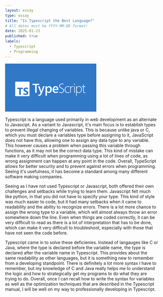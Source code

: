 ```yaml
---
layout: essay
type: essay
title: "Is Typescript the Best Language?"
# All dates must be YYYY-MM-DD format!
date: 2025-01-23
published: true
labels:
  - Typescript
  - Programming
---
```


<img width="300px" class="rounded float-start pe-4" src="../img/TypeScriptLogo.png">

Typescript is a language used primarily in web development as an alternate to Javascipt. As a variant to Javascript, it's main focus is to establish types to prevent illegal changing of variables. This is because unlike java or C, which you must declare a variables type before assigning to it, JavaScript does not have this, allowing one to assign any data type to any variable. This however causes a problem when passing this variable through functions, as it may not be the correct data type. This kind of mistake can make it very difficult when programming using a lot of lines of code, as wrong assignment can happen at any point in the code. Overall, TypeScript allows for better security and to prevent against errors when programming. Seeing it's usefulness, it has become a standard among many different software making companies. 

Seeing as I have not used Typescript or Javascript, both offered their own challenges and setbacks while trying to learn them. Javascript felt much like python, in that you did not have to specify your type. This kind of style was much easier to code, but it had many setbacks when it came to readability and the ability to recognize errors. There is a lot more chance to assign the wrong type to a variable, which will almost always throw an error somewhere down the line. Even when things are coded correctly, it can be very difficult to read as there is a lot of interpretation that has to be done, which can make it very difficult to troubleshoot, especially with those that have not seen the code before. 

Typescript came in to solve these deficienies. Instead of langauges like C or Java, where the type is declared before the variable name, the type is declared after the variable name in Typescript. This provides about the same readability as other languages, but it is something new to remember from a developing standpoint. There is definitely a lot more syntax I have to remember, but my knowledge of C and Java really helps me to understand the logic and how to strategically get my programs to do what they are trying to do. Overall, once I can recall how to write the syntax for variables as well as the optimization techniques that are described in the Typescript manual, I will be well on my way to professionally developing in Typescript.
